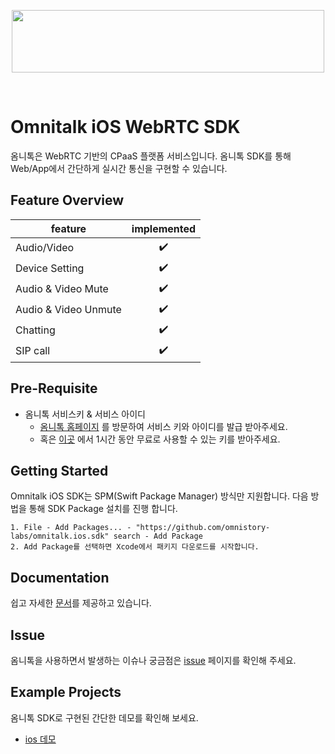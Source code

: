<p align="center">
  <img src="https://github.com/Luna-omni/readmdtest/assets/125844802/a910cb80-de3b-44d8-9f37-0ccd08b9dd19" width="500" height="100">
</p><br/>

# Omnitalk iOS WebRTC SDK 

옴니톡은 WebRTC 기반의 CPaaS 플랫폼 서비스입니다. 옴니톡 SDK를 통해 Web/App에서 간단하게 실시간 통신을 구현할 수 있습니다.


## Feature Overview

| feature |  implemented |
|---|:---:|
|  Audio/Video |  ✔️ |
|  Device Setting |  ✔️ |
|  Audio & Video Mute |  ✔️ |
|  Audio & Video Unmute |  ✔️ |
|  Chatting |  ✔️ |
|  SIP call |  ✔️ |

## Pre-Requisite

- 옴니톡 서비스키 & 서비스 아이디
  - [옴니톡 홈페이지](https://omnitalk.io) 를 방문하여 서비스 키와 아이디를 발급 받아주세요.
  - 혹은 [이곳](https://omnitalk.io/demo/audio) 에서 1시간 동안 무료로 사용할 수 있는 키를 받아주세요.

## Getting Started

Omnitalk iOS SDK는 SPM(Swift Package Manager) 방식만 지원합니다.
다음 방법을 통해 SDK Package 설치를 진행 합니다.

```
1. File - Add Packages... - "https://github.com/omnistory-labs/omnitalk.ios.sdk" search - Add Package
2. Add Package를 선택하면 Xcode에서 패키지 다운로드를 시작합니다.
```

## Documentation

쉽고 자세한 [문서](https://docs.omnitalk.io/ios)를 제공하고 있습니다. 


## Issue 

옴니톡을 사용하면서 발생하는 이슈나 궁금점은  [issue](https://github.com/omnistory-labs/omnitalk.ios.sdk/issues) 페이지를 확인해 주세요.

## Example Projects

옴니톡 SDK로 구현된 간단한 데모를 확인해 보세요.
- [ios 데모](https://github.com/omnistory-labs/omnitalk.ios.sdk/tree/demo) 
